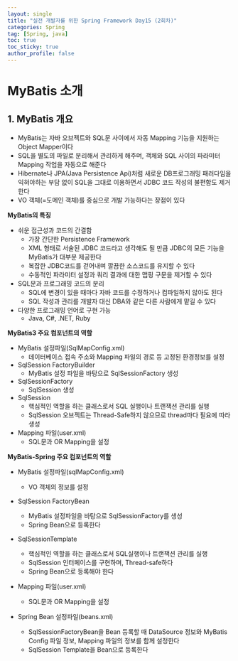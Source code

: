 ```yaml
---
layout: single
title: "실전 개발자를 위한 Spring Framework Day15 (2회차)"
categories: Spring
tag: [Spring, java]
toc: true
toc_sticky: true
author_profile: false
---
```

# MyBatis 소개

## 1. MyBatis 개요

* MyBatis는 자바 오브젝트와 SQL문 사이에서 자동 Mapping 기능을 지원하는 Object Mapper이다
* SQL을 별도의 파일로 분리해서 관리하게 해주며, 객체와 SQL 사이의 파라미터 Mapping 작업을 자동으로 해준다
* Hibernate나 JPA(Java Persistence Api)처럼 새로운 DB프로그래밍 패러다임을 익혀야하는 부담 없이 SQL을 그대로 이용하면서 JDBC 코드 작성의 불편함도 제거한다
* VO 객체(=도메인 객체)를 중심으로 개발 가능하다는 장점이 있다



**MyBatis의 특징**

* 쉬운 접근성과 코드의 간결함
  * 가장 간단한 Persistence Framework
  * XML 형태로 서술된 JDBC 코드라고 생각해도 될 만큼 JDBC의 모든 기능을 MyBatis가 대부분 제공한다
  * 복잡한 JDBC코드를 걷어내며 깔끔한 소스코드를 유지할 수 있다
  * 수동적인 파라미터 설정과 쿼리 결과에 대한 맵핑 구문을 제거할 수 있다
* SQL문과 프로그래밍 코드의 분리
  * SQL에 변경이 있을 때마다 자바 코드를 수정하거나 컴파일하지 않아도 된다
  * SQL 작성과 관리를 개발자 대신 DBA와 같은 다른 사람에게 맡길 수 있다
* 다양한 프로그래밍 언어로 구현 가능
  * Java, C#, .NET, Ruby



**MyBatis3 주요 컴포넌트의 역할**

* MyBatis 설정파일(SqlMapConfig.xml)
  * 데이터베이스 접속 주소와 Mapping 파일의 경로 등 고정된 환경정보를 설정
* SqlSession FactoryBuilder
  * MyBatis 설정 파일을 바탕으로 SqlSessionFactory 생성
* SqlSessionFactory
  * SqlSession 생성
* SqlSession
  * 핵심적인 역할을 하는 클래스로서 SQL 실행이나 트랜잭션 관리를 실행
  * SqlSession 오브젝트는 Thread-Safe하지 않으므로 thread마다 필요에 따라 생성
* Mapping 파일(user.xml)
  * SQL문과 OR Mapping을 설정



**MyBatis-Spring 주요 컴포넌트의 역할**

* MyBatis 설정파일(sqlMapConfig.xml)
  * VO 객체의 정보를 설정
* SqlSession FactoryBean
  * MyBatis 설정파일을 바탕으로 SqlSessionFactory를 생성
  * Spring Bean으로 등록한다
* SqlSessionTemplate
  * 핵심적인 역할을 하는 클래스로서 SQL실행이나 트랜잭션 관리를 실행
  * SqlSession 인터페이스를 구현하며, Thread-safe하다
  * Spring Bean으로 등록해야 한다

* Mapping 파일(user.xml)
  * SQL문과 OR Mapping을 설정
* Spring Bean 설정파일(beans.xml)
  * SqlSessionFactoryBean을 Bean 등록할 때 DataSource 정보와 MyBatis Config 파일 정보, Mapping 파일의 정보를 함께 설정한다
  * SqlSession Template을 Bean으로 등록한다



